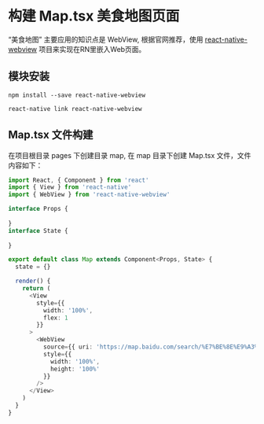 # 构建 Map.tsx 美食地图页面

“美食地图” 主要应用的知识点是 WebView, 根据官网推荐，使用 [react-native-webview](https://github.com/react-native-community/react-native-webview) 项目来实现在RN里嵌入Web页面。

## 模块安装

```
npm install --save react-native-webview

react-native link react-native-webview
```

## Map.tsx 文件构建

在项目根目录 pages 下创建目录 map, 在 map 目录下创建 Map.tsx 文件，文件内容如下：

```ts
import React, { Component } from 'react'
import { View } from 'react-native'
import { WebView } from 'react-native-webview'

interface Props {
  
}
interface State {
  
}

export default class Map extends Component<Props, State> {
  state = {}

  render() {
    return (
      <View
        style={{
          width: '100%',
          flex: 1
        }}
      >
        <WebView
          source={{ uri: 'https://map.baidu.com/search/%E7%BE%8E%E9%A3%9F/@12959238.56,4825347.47,12z?querytype=s&da_src=shareurl&wd=%E7%BE%8E%E9%A3%9F&c=131&src=0&pn=0&sug=0&l=12&b=(12905478.56,4795011.47;13012998.56,4855683.47)&from=webmap&biz_forward=%7B%22scaler%22:2,%22styles%22:%22pl%22%7D&device_ratio=2' }}
          style={{ 
            width: '100%',
            height: '100%'
          }}
        />
      </View>
    )
  }
}
```